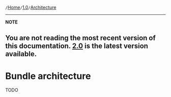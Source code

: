 `/`[Home](/psr15-symfony-bundle)`/`[1.0](/psr15-symfony-bundle/1.0)`/`[Architecture](/psr15-symfony-bundle/docs/04-architecture.html)

---
**NOTE**

You are not reading the most recent version of this documentation. [2.0](/psr15-symfony-bundle/2.0) is the latest version available.
---

# Bundle architecture
TODO
